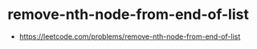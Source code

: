 # remove-nth-node-from-end-of-list
- https://leetcode.com/problems/remove-nth-node-from-end-of-list
